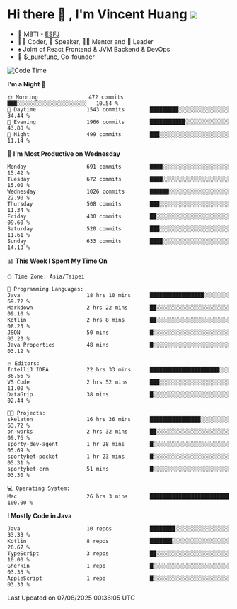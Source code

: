 # Hi there 👋 , I'm Vincent Huang ![](https://komarev.com/ghpvc/?username=Jian-Min-Huang)
- 👀 MBTI - [ESFJ](https://www.16personalities.com/esfj-personality)
- 👨‍💻 Coder, 🎤 Speaker, 👨‍🏫 Mentor and 🚀 Leader
- ♠️ Joint of React Frontend & JVM Backend & DevOps
- 💼 $_purefunc, Co-founder

<!--START_SECTION:waka-->
![Code Time](http://img.shields.io/badge/Code%20Time-5%2C734%20hrs%2057%20mins-blue)

**I'm a Night 🦉** 

```text
🌞 Morning                472 commits         ███░░░░░░░░░░░░░░░░░░░░░░   10.54 % 
🌆 Daytime                1543 commits        █████████░░░░░░░░░░░░░░░░   34.44 % 
🌃 Evening                1966 commits        ███████████░░░░░░░░░░░░░░   43.88 % 
🌙 Night                  499 commits         ███░░░░░░░░░░░░░░░░░░░░░░   11.14 % 
```
📅 **I'm Most Productive on Wednesday** 

```text
Monday                   691 commits         ████░░░░░░░░░░░░░░░░░░░░░   15.42 % 
Tuesday                  672 commits         ████░░░░░░░░░░░░░░░░░░░░░   15.00 % 
Wednesday                1026 commits        ██████░░░░░░░░░░░░░░░░░░░   22.90 % 
Thursday                 508 commits         ███░░░░░░░░░░░░░░░░░░░░░░   11.34 % 
Friday                   430 commits         ██░░░░░░░░░░░░░░░░░░░░░░░   09.60 % 
Saturday                 520 commits         ███░░░░░░░░░░░░░░░░░░░░░░   11.61 % 
Sunday                   633 commits         ████░░░░░░░░░░░░░░░░░░░░░   14.13 % 
```


📊 **This Week I Spent My Time On** 

```text
🕑︎ Time Zone: Asia/Taipei

💬 Programming Languages: 
Java                     18 hrs 10 mins      █████████████████░░░░░░░░   69.72 % 
Markdown                 2 hrs 22 mins       ██░░░░░░░░░░░░░░░░░░░░░░░   09.10 % 
Kotlin                   2 hrs 8 mins        ██░░░░░░░░░░░░░░░░░░░░░░░   08.25 % 
JSON                     50 mins             █░░░░░░░░░░░░░░░░░░░░░░░░   03.23 % 
Java Properties          48 mins             █░░░░░░░░░░░░░░░░░░░░░░░░   03.12 % 

🔥 Editors: 
IntelliJ IDEA            22 hrs 33 mins      ██████████████████████░░░   86.56 % 
VS Code                  2 hrs 52 mins       ███░░░░░░░░░░░░░░░░░░░░░░   11.00 % 
DataGrip                 38 mins             █░░░░░░░░░░░░░░░░░░░░░░░░   02.44 % 

🐱‍💻 Projects: 
skelaton                 16 hrs 36 mins      ████████████████░░░░░░░░░   63.72 % 
on-works                 2 hrs 32 mins       ██░░░░░░░░░░░░░░░░░░░░░░░   09.76 % 
sporty-dev-agent         1 hr 28 mins        █░░░░░░░░░░░░░░░░░░░░░░░░   05.69 % 
sportybet-pocket         1 hr 23 mins        █░░░░░░░░░░░░░░░░░░░░░░░░   05.31 % 
sportybet-crm            51 mins             █░░░░░░░░░░░░░░░░░░░░░░░░   03.30 % 

💻 Operating System: 
Mac                      26 hrs 3 mins       █████████████████████████   100.00 % 
```

**I Mostly Code in Java** 

```text
Java                     10 repos            ████████░░░░░░░░░░░░░░░░░   33.33 % 
Kotlin                   8 repos             ███████░░░░░░░░░░░░░░░░░░   26.67 % 
TypeScript               3 repos             ██░░░░░░░░░░░░░░░░░░░░░░░   10.00 % 
Gherkin                  1 repo              █░░░░░░░░░░░░░░░░░░░░░░░░   03.33 % 
AppleScript              1 repo              █░░░░░░░░░░░░░░░░░░░░░░░░   03.33 % 
```




 Last Updated on 07/08/2025 00:36:05 UTC
<!--END_SECTION:waka-->
